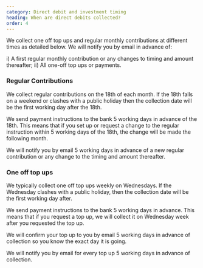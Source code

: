 ```yaml
---
category: Direct debit and investment timing
heading: When are direct debits collected?
order: 4
---
```


We collect one off top ups and regular monthly contributions at different times as detailed below. We will notify you by email in advance of:

i) A first regular monthly contribution or any changes to timing and amount thereafter;
ii) All one-off top ups or payments.

### Regular Contributions

We collect regular contributions on the 18th of each month. If the 18th falls on a weekend or clashes with a public holiday then the collection date will be the first working day after the 18th.

We send payment instructions to the bank 5 working days in advance of the 18th. This means that if you set up or request a change to the regular instruction within 5 working days of the 18th, the change will be made the following month.

We will notify you by email 5 working days in advance of a new regular contribution or any change to the timing and amount thereafter.

### One off top ups

We typically collect one off top ups weekly on Wednesdays. If the Wednesday clashes with a public holiday, then the collection date will be the first working day after.

We send payment instructions to the bank 5 working days in advance. This means that if you request a top up, we will collect it on Wednesday week after you requested the top up.

We will confirm your top up to you by email 5 working days in advance of collection so you know the exact day it is going.

We will notify you by email for every top up 5 working days in advance of collection.